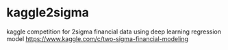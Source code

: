 # kaggle2sigma
kaggle competition for 2sigma financial data using deep learning regression model
 https://www.kaggle.com/c/two-sigma-financial-modeling
